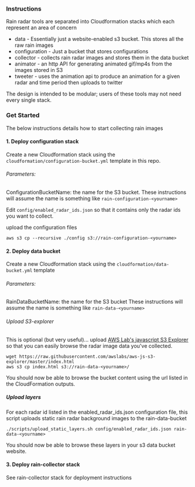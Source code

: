### Instructions

Rain radar tools are separated into Cloudformation stacks which each represent an area of concern

- data - Essentially just a website-enabled s3 bucket. This stores all the raw rain images
- configuration - Just a bucket that stores configurations
- collector - collects rain radar images and stores them in the data bucket
- animator - an http API for generating animated gif/mp4s from the images stored in S3
- tweeter - uses the animation api to produce an animation for a given radar and time period then uploads to twitter

The design is intended to be modular; users of these tools may not need every single stack.

### Get Started

The below instructions details how to start collecting rain images

#### 1. Deploy configuration stack

Create a new Cloudformation stack using the `cloudformation/configuration-bucket.yml` template in this repo.

###### Parameters:
ConfigurationBucketName: the name for the S3 bucket. These instructions will assume the name is something like `rain-configuration-<yourname>`

Edit `config/enabled_radar_ids.json` so that it contains only the radar ids you want to collect.

upload the configuration files

```
aws s3 cp --recursive ./config s3://rain-configuration-<yourname>
```

#### 2. Deploy data bucket

Create a new Cloudformation stack using the `cloudformation/data-bucket.yml` template

###### Parameters:
RainDataBucketName: the name for the S3 bucket These instructions will assume the name is something like `rain-data-<yourname>`

###### Upload S3-explorer

This is optional (but very useful)... upload [AWS Lab's javascript S3 Explorer](https://github.com/awslabs/aws-js-s3-explorer) so that you can easily browse the radar image data you've collected. 

```
wget https://raw.githubusercontent.com/awslabs/aws-js-s3-explorer/master/index.html
aws s3 cp index.html s3://rain-data-<yourname>/
```

You should now be able to browse the bucket content using the url listed in the CloudFormation outputs.

##### Upload layers

For each radar id listed in the enabled_radar_ids.json configuration file, this script uploads static rain radar background images to the rain-data-bucket

```
./scripts/upload_static_layers.sh config/enabled_radar_ids.json rain-data-<yourname>
```

You should now be able to browse these layers in your s3 data bucket website.

#### 3. Deploy rain-collector stack
See rain-collector stack for deployment instructions


